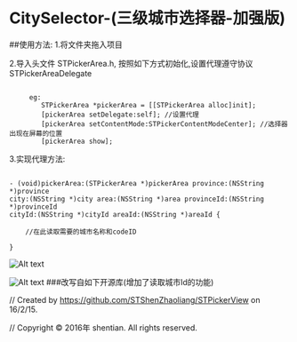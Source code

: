 # CitySelector-(三级城市选择器-加强版)

##使用方法:
1.将文件夹拖入项目

2.导入头文件 STPickerArea.h, 按照如下方式初始化,设置代理遵守协议STPickerAreaDelegate
<pre><code>
     eg:
        STPickerArea *pickerArea = [[STPickerArea alloc]init];
        [pickerArea setDelegate:self]; //设置代理
        [pickerArea setContentMode:STPickerContentModeCenter]; //选择器出现在屏幕的位置
        [pickerArea show];
</code></pre>
       
3.实现代理方法:
<pre><code>
- (void)pickerArea:(STPickerArea *)pickerArea province:(NSString *)province 
city:(NSString *)city area:(NSString *)area provinceId:(NSString *)provinceId 
cityId:(NSString *)cityId areaId:(NSString *)areaId {

    //在此读取需要的城市名称和codeID
    
}
</code></pre>
 
![Alt text](/path/to/img.png)

![Alt text](/path/to/img.png "Optional title")
###改写自如下开源库(增加了读取城市Id的功能)

//  Created by https://github.com/STShenZhaoliang/STPickerView on 16/2/15.

//  Copyright © 2016年 shentian. All rights reserved.
